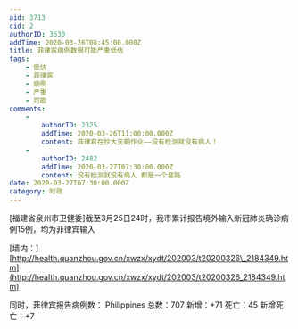```yaml
---
aid: 3713
cid: 2
authorID: 3630
addTime: 2020-03-26T08:45:00.000Z
title: 菲律宾病例数很可能严重低估
tags:
    - 低估
    - 菲律宾
    - 病例
    - 严重
    - 可能
comments:
    -
        authorID: 2325
        addTime: 2020-03-26T11:00:00.000Z
        content: 菲律宾在抄大天朝作业——没有检测就没有病人！
    -
        authorID: 2482
        addTime: 2020-03-27T07:30:00.000Z
        content: 没有检测就没有病人 都是一个套路
date: 2020-03-27T07:30:00.000Z
category: 时政
---
```


\[福建省泉州市卫健委\]截至3月25日24时，我市累计报告境外输入新冠肺炎确诊病例15例，均为菲律宾输入

\[墙内：\][http://health.quanzhou.gov.cn/xwzx/xydt/202003/t20200326\_2184349.htm](http://health.quanzhou.gov.cn/xwzx/xydt/202003/t20200326_2184349.htm)

同时，菲律宾报告病例数： Philippines 总数：707 新增：+71 死亡：45 新增死亡：+7
